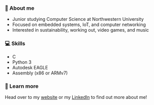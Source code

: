 ### :wave: About me
* Junior studying Computer Science at Northwestern University
* Focused on embedded systems, IoT, and computer networking
* Interested in sustainability, working out, video games, and music

### :computer: Skills
* C
* Python 3
* Autodesk EAGLE
* Assembly (x86 or ARMv7)

### :thought_balloon: Learn more
Head over to my [website](https://alexander-kang.github.io/) or my [LinkedIn](https://www.linkedin.com/in/akang/) to find out more about me!
